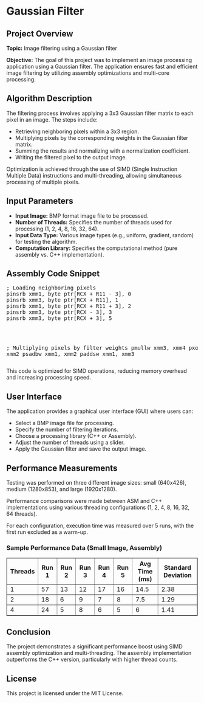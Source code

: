   <h1>Gaussian Filter</h1>
  <h2>Project Overview</h2>
  <p><strong>Topic:</strong> Image filtering using a Gaussian filter</p>
  <p><strong>Objective:</strong> The goal of this project was to implement an image processing application using a Gaussian filter. The application ensures fast and efficient image filtering by utilizing assembly optimizations and multi-core processing.</p>
  
  <h2>Algorithm Description</h2>
  <p>The filtering process involves applying a 3x3 Gaussian filter matrix to each pixel in an image. The steps include:</p>
  <ul>
      <li>Retrieving neighboring pixels within a 3x3 region.</li>
      <li>Multiplying pixels by the corresponding weights in the Gaussian filter matrix.</li>
      <li>Summing the results and normalizing with a normalization coefficient.</li>
      <li>Writing the filtered pixel to the output image.</li>
  </ul>
  <p>Optimization is achieved through the use of SIMD (Single Instruction Multiple Data) instructions and multi-threading, allowing simultaneous processing of multiple pixels.</p>
  
  <h2>Input Parameters</h2>
  <ul>
      <li><strong>Input Image:</strong> BMP format image file to be processed.</li>
      <li><strong>Number of Threads:</strong> Specifies the number of threads used for processing (1, 2, 4, 8, 16, 32, 64).</li>
      <li><strong>Input Data Type:</strong> Various image types (e.g., uniform, gradient, random) for testing the algorithm.</li>
      <li><strong>Computation Library:</strong> Specifies the computational method (pure assembly vs. C++ implementation).</li>
  </ul>
  
  <h2>Assembly Code Snippet</h2>
  <pre>
; Loading neighboring pixels
pinsrb xmm1, byte ptr[RCX + R11 - 3], 0
pinsrb xmm3, byte ptr[RCX + R11], 1
pinsrb xmm1, byte ptr[RCX + R11 + 3], 2
pinsrb xmm3, byte ptr[RCX - 3], 3
pinsrb xmm3, byte ptr[RCX + 3], 5
<br>
      
; Multiplying pixels by filter weights
pmullw xmm3, xmm4 
pxor xmm2, xmm2 
psadbw xmm1, xmm2 
paddsw xmm1, xmm3 
  </pre>
  <p>This code is optimized for SIMD operations, reducing memory overhead and increasing processing speed.</p>
  
  <h2>User Interface</h2>
  <p>The application provides a graphical user interface (GUI) where users can:</p>
  <ul>
      <li>Select a BMP image file for processing.</li>
      <li>Specify the number of filtering iterations.</li>
      <li>Choose a processing library (C++ or Assembly).</li>
      <li>Adjust the number of threads using a slider.</li>
      <li>Apply the Gaussian filter and save the output image.</li>
  </ul>
  
  <h2>Performance Measurements</h2>
  <p>Testing was performed on three different image sizes: small (640x426), medium (1280x853), and large (1920x1280).</p>
  <p>Performance comparisons were made between ASM and C++ implementations using various threading configurations (1, 2, 4, 8, 16, 32, 64 threads).</p>
  <p>For each configuration, execution time was measured over 5 runs, with the first run excluded as a warm-up.</p>
  
  <h3>Sample Performance Data (Small Image, Assembly)</h3>
  <table border="1">
      <tr>
          <th>Threads</th>
          <th>Run 1</th>
          <th>Run 2</th>
          <th>Run 3</th>
          <th>Run 4</th>
          <th>Run 5</th>
          <th>Avg Time (ms)</th>
          <th>Standard Deviation</th>
      </tr>
      <tr>
          <td>1</td><td>57</td><td>13</td><td>12</td><td>17</td><td>16</td><td>14.5</td><td>2.38</td>
      </tr>
      <tr>
          <td>2</td><td>18</td><td>6</td><td>9</td><td>7</td><td>8</td><td>7.5</td><td>1.29</td>
      </tr>
      <tr>
          <td>4</td><td>24</td><td>5</td><td>8</td><td>6</td><td>5</td><td>6</td><td>1.41</td>
      </tr>
  </table>
  
  <h2>Conclusion</h2>
  <p>The project demonstrates a significant performance boost using SIMD assembly optimization and multi-threading. The assembly implementation outperforms the C++ version, particularly with higher thread counts.</p>
  
  <h2>License</h2>
  <p>This project is licensed under the MIT License.</p>

